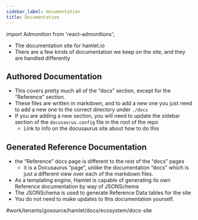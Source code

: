 ```yaml
---
sidebar_label: documentation
title: Documentation
---
```

import Admonition from 'react-admonitions';

* The documentation site for hamlet.io
* There are a few kinds of documentation we keep on the site, and they are handled differently


## Authored Documentation
* This covers pretty much all of the “docs” section, except for the “Reference” section.
* These files are written in markdown, and to add a new one you just need to add a new one to the correct directory under `./docs`
* If you are adding a new section, you will need to update the sidebar section of the `docusaurus.config` file in the root of the repo
	* Link to info on the docusaurus site about how to do this


## Generated Reference Documentation

* the “Reference” docs page is different to the rest of the “docs” pages
	* it is a Docusaurus “page”, unlike the documentation “docs” which is just a different view over each of the markdown files.
* As a templating engine, Hamlet is capable of generating its own Reference documentation by way of JSONSchema
* The JSONSchema is used to generate Reference Data tables for the site
* You do not need to make updates to this documentation yourself.


#work/tenants/gosource/hamlet/docs/ecosystem/docs-site